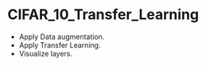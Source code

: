 # CIFAR_10_Transfer_Learning
- Apply Data augmentation.
- Apply Transfer Learning.
- Visualize layers.
